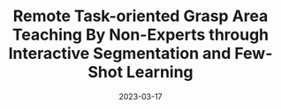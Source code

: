 ---
title: "Remote Task-oriented Grasp Area Teaching By Non-Experts through Interactive Segmentation and Few-Shot Learning"
collection: publications
category: conferences
permalink: /publication/remote
# excerpt: 'This paper is about the number 3. The number 4 is left for future work.'
date: 2023-03-17
venue: 'AAAI Workshop on Artificial Intelligence for User-Centric Assistance for at Home Tasks'
# slidesurl: 'http://academicpages.github.io/files/slides3.pdf'
paperurl: 'https://arxiv.org/abs/2303.10195'
# citation: 'Your Name, You. (2015). &quot;Paper Title Number 3.&quot; <i>Journal 1</i>. 1(3).'
---